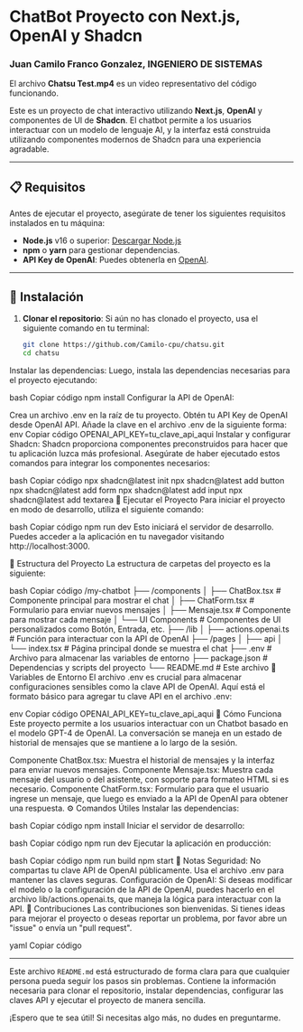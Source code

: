 # ChatBot Proyecto con Next.js, OpenAI y Shadcn

### Juan Camilo Franco Gonzalez, INGENIERO DE SISTEMAS

El archivo **Chatsu Test.mp4** es un video representativo del código funcionando.

Este es un proyecto de chat interactivo utilizando **Next.js**, **OpenAI** y componentes de UI de **Shadcn**. El chatbot permite a los usuarios interactuar con un modelo de lenguaje AI, y la interfaz está construida utilizando componentes modernos de Shadcn para una experiencia agradable.

---

## 📋 Requisitos

Antes de ejecutar el proyecto, asegúrate de tener los siguientes requisitos instalados en tu máquina:

- **Node.js** v16 o superior: [Descargar Node.js](https://nodejs.org/)
- **npm** o **yarn** para gestionar dependencias.
- **API Key de OpenAI**: Puedes obtenerla en [OpenAI](https://beta.openai.com/signup/).

---

## 🚀 Instalación

1. **Clonar el repositorio**:
   Si aún no has clonado el proyecto, usa el siguiente comando en tu terminal:

   ```bash
   git clone https://github.com/Camilo-cpu/chatsu.git
   cd chatsu
Instalar las dependencias: Luego, instala las dependencias necesarias para el proyecto ejecutando:

bash
Copiar código
npm install
Configurar la API de OpenAI:

Crea un archivo .env en la raíz de tu proyecto.
Obtén tu API Key de OpenAI desde OpenAI API.
Añade la clave en el archivo .env de la siguiente forma:
env
Copiar código
OPENAI_API_KEY=tu_clave_api_aqui
Instalar y configurar Shadcn: Shadcn proporciona componentes preconstruidos para hacer que tu aplicación luzca más profesional. Asegúrate de haber ejecutado estos comandos para integrar los componentes necesarios:

bash
Copiar código
npx shadcn@latest init
npx shadcn@latest add button
npx shadcn@latest add form
npx shadcn@latest add input
npx shadcn@latest add textarea
🚧 Ejecutar el Proyecto
Para iniciar el proyecto en modo de desarrollo, utiliza el siguiente comando:

bash
Copiar código
npm run dev
Esto iniciará el servidor de desarrollo. Puedes acceder a la aplicación en tu navegador visitando http://localhost:3000.

📁 Estructura del Proyecto
La estructura de carpetas del proyecto es la siguiente:

bash
Copiar código
/my-chatbot
├── /components
│   ├── ChatBox.tsx       # Componente principal para mostrar el chat
│   ├── ChatForm.tsx      # Formulario para enviar nuevos mensajes
│   ├── Mensaje.tsx       # Componente para mostrar cada mensaje
│   └── UI Components     # Componentes de UI personalizados como Botón, Entrada, etc.
├── /lib
│   ├── actions.openai.ts # Función para interactuar con la API de OpenAI
├── /pages
│   ├── api
│   └── index.tsx         # Página principal donde se muestra el chat
├── .env                  # Archivo para almacenar las variables de entorno
├── package.json          # Dependencias y scripts del proyecto
└── README.md             # Este archivo
🔑 Variables de Entorno
El archivo .env es crucial para almacenar configuraciones sensibles como la clave API de OpenAI. Aquí está el formato básico para agregar tu clave API en el archivo .env:

env
Copiar código
OPENAI_API_KEY=tu_clave_api_aqui
📝 Cómo Funciona
Este proyecto permite a los usuarios interactuar con un Chatbot basado en el modelo GPT-4 de OpenAI. La conversación se maneja en un estado de historial de mensajes que se mantiene a lo largo de la sesión.

Componente ChatBox.tsx: Muestra el historial de mensajes y la interfaz para enviar nuevos mensajes.
Componente Mensaje.tsx: Muestra cada mensaje del usuario o del asistente, con soporte para formateo HTML si es necesario.
Componente ChatForm.tsx: Formulario para que el usuario ingrese un mensaje, que luego es enviado a la API de OpenAI para obtener una respuesta.
⚙️ Comandos Útiles
Instalar las dependencias:

bash
Copiar código
npm install
Iniciar el servidor de desarrollo:

bash
Copiar código
npm run dev
Ejecutar la aplicación en producción:

bash
Copiar código
npm run build
npm start
📢 Notas
Seguridad: No compartas tu clave API de OpenAI públicamente. Usa el archivo .env para mantener las claves seguras.
Configuración de OpenAI: Si deseas modificar el modelo o la configuración de la API de OpenAI, puedes hacerlo en el archivo lib/actions.openai.ts, que maneja la lógica para interactuar con la API.
🤝 Contribuciones
Las contribuciones son bienvenidas. Si tienes ideas para mejorar el proyecto o deseas reportar un problema, por favor abre un "issue" o envía un "pull request".

yaml
Copiar código

---

Este archivo `README.md` está estructurado de forma clara para que cualquier persona pueda seguir los pasos sin problemas. Contiene la información necesaria para clonar el repositorio, instalar dependencias, configurar las claves API y ejecutar el proyecto de manera sencilla.

¡Espero que te sea útil! Si necesitas algo más, no dudes en preguntarme.
